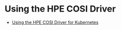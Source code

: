# Using the HPE COSI Driver

* [Using the HPE COSI Driver for Kubernetes](https://scod.hpedev.io/cosi_driver/using.html)